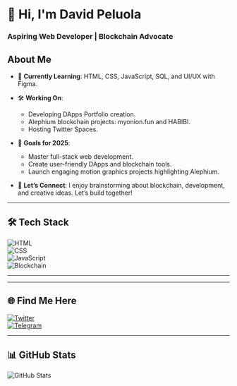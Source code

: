 <!-- ## Hi there 👋-->

<!--
**Adeolu05/Adeolu05** is a ✨ _special_ ✨ repository because its `README.md` (this file) appears on your GitHub profile.

Here are some ideas to get you started:

- 🔭 I’m currently working on ...
- 🌱 I’m currently learning ...
- 👯 I’m looking to collaborate on ...
- 🤔 I’m looking for help with ...
- 💬 Ask me about ...
- 📫 How to reach me: ...
- 😄 Pronouns: ...
- ⚡ Fun fact: ...
-->
# 👋 Hi, I'm David Peluola 
### Aspiring Web Developer | Blockchain Advocate 

## About Me
- 🌱 **Currently Learning**: HTML, CSS, JavaScript, SQL, and UI/UX with Figma.  
- 🛠️ **Working On**:  
  - Developing DApps Portfolio creation.  
  - Alephium blockchain projects: myonion.fun and HABIBI.  
  - Hosting Twitter Spaces.  

- 🎯 **Goals for 2025**:  
  - Master full-stack web development.  
  - Create user-friendly DApps and blockchain tools.  
  - Launch engaging motion graphics projects highlighting Alephium.  

- 💬 **Let’s Connect**: I enjoy brainstorming about blockchain, development, and creative ideas. Let’s build together!  

---

## 🛠 Tech Stack  
![HTML](https://img.shields.io/badge/Code-HTML-orange)  
![CSS](https://img.shields.io/badge/Code-CSS-blue)  
![JavaScript](https://img.shields.io/badge/Code-JavaScript-yellow)  
![Blockchain](https://img.shields.io/badge/Blockchain-Alephium-informational)  
<!--![SQL](https://img.shields.io/badge/Code-SQL-lightgrey)  
![Figma](https://img.shields.io/badge/Design-Figma-purple)  -->

---

<!--## 🚀 Featured Projects  
- [myonion.fun](#): Meme launchpad built on Alephium blockchain.  
- [$MOGA (Onion Token)](#): A meme token project integrating staking and rewards.  
- [Alephium Motion Graphics](#): A mobile-created series of 2024 blockchain highlights.  
- [UI/UX Portfolio](#): Featuring web and dApp designs from Figma.  -->

---

## 🌐 Find Me Here  
[![Twitter](https://img.shields.io/badge/Twitter-@alphvibes-blue)](https://x.com/alphvibes)  
[![Telegram](https://img.shields.io/badge/Telegram-@dpeluola-blue)](#)  
<!--[![LinkedIn](https://img.shields.io/badge/LinkedIn-david-peluola-6b45761b41-lightblue)](#)  -->

---

## 📊 GitHub Stats  
![GitHub Stats](https://github-readme-stats.vercel.app/api?username=Adeolu05&show_icons=true)
